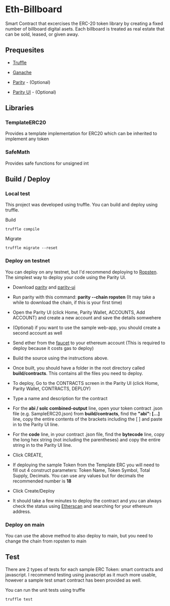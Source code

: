 # Eth-Billboard

Smart Contract that excercises the ERC-20 token library by creating a fixed number of billboard digital asets.  Each billboard is treated as real estate that can be sold, leased, or given away.

## Prequesites

* [Truffle](http://truffleframework.com/)

* [Ganache](http://truffleframework.com/ganache/)

* [Parity](https://www.parity.io/) - (Optional)

* [Parity UI](https://github.com/paritytech/parity-ui/) - (Optional)

## Libraries

### TemplateERC20

Provides a template implementation for ERC20 which can be inherited to implement any token

### SafeMath

Provides safe functions for unsigned int

## Build / Deploy

### Local test

This project was developed using truffle.  You can build and deploy using truffle.

Build

```
truffle compile
```

Migrate
```
truffle migrate --reset
```

### Deploy on testnet

You can deploy on any testnet, but I'd recommend deploying to [Ropsten](https://ropsten.etherscan.io/).  The simplest way to deploy your code using the Parity UI.

* Download [parity](https://www.parity.io/) and [parity-ui](https://github.com/paritytech/parity-ui)

* Run parity with this command: **parity --chain ropsten** (It may take a while to download the chain, if this is your first time)

* Open the Parity UI (click Home, Parity Wallet, ACCOUNTS, Add ACCOUNT) and create a new account and save the details somwehere

* (Optional) if you want to use the sample web-app, you should create a second account as well

* Send ether from the [faucet](http://faucet.ropsten.be:3001/) to your ethereum account (This is required to deploy because it costs gas to deploy)

* Build the source using the instructions above.

* Once built, you should have a folder in the root directory called **build/contracts**.  This contains all the files you need to deploy.

* To deploy, Go to the CONTRACTS screen in the Parity UI (click Home, Parity Wallet, CONTRACTS, DEPLOY)

* Type a name and description for the contract

* For the **abi / solc combined-output** line, open your token contract .json file (e.g. SampleERC20.json) from **build/contracts**, find the **"abi": [...]** line, copy the entire contents of the brackets including the [ ] and paste in to the Parity UI line.

* For the **code** line, in your contract .json file, find the **bytecode** line, copy the long hex string (not including the parentheses) and copy the entire string in to the Parity UI line.

* Click CREATE,

* If deploying the sample Token from the Template ERC you will need to fill out 4 construct parameters: Token Name, Token Symbol, Total Supply, Decimals.  You can use any values but for decimals the recommended number is **18**

* Click Create/Deploy

* It should take a few minutes to deploy the contract and you can always check the status using [Etherscan](https://ropsten.etherscan.io/) and searching for your ethereum address.

### Deploy on main

You can use the above method to also deploy to main, but you need to change the chain from ropsten to main

## Test

There are 2 types of tests for each sample ERC Token: smart contracts and javascript.  I recommend testing using javascript as it much more usable, however a sample test
smart contract has been provided as well.

You can run the unit tests using truffle

```
truffle test
```
